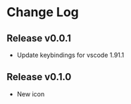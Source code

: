 # Change Log

## Release v0.0.1

- Update keybindings for vscode 1.91.1

## Release v0.1.0

- New icon
